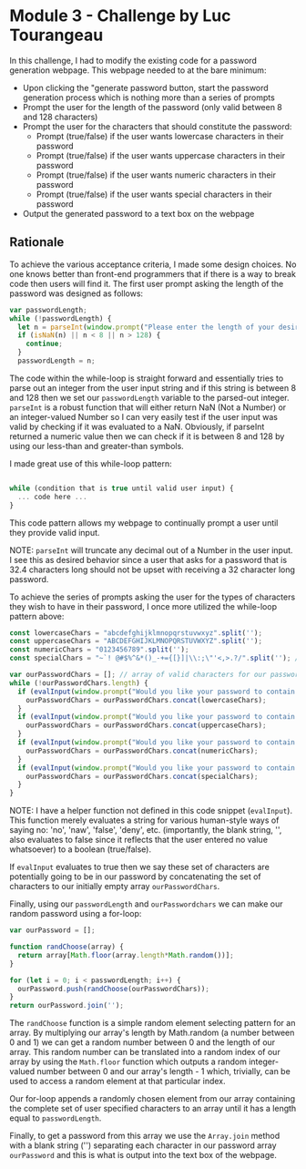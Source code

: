 # Module 3 - Challenge by Luc Tourangeau

In this challenge, I had to modify the existing code for a password generation webpage.
This webpage needed to at the bare minimum:
* Upon clicking the "generate password button, start the password generation process which
  is nothing more than a series of prompts
* Prompt the user for the length of the password (only valid between 8 and 128 characters)
* Prompt the user for the characters that should constitute the password:
  * Prompt (true/false) if the user wants lowercase characters in their password
  * Prompt (true/false) if the user wants uppercase characters in their password
  * Prompt (true/false) if the user wants numeric characters in their password
  * Prompt (true/false) if the user wants special characters in their password
* Output the generated password to a text box on the webpage

## Rationale
To achieve the various acceptance criteria, I made some design choices. No one knows better
than front-end programmers that if there is a way to break code then users will find it. The
first user prompt asking the length of the password was designed as follows:
```javascript
var passwordLength;
while (!passwordLength) {
  let n = parseInt(window.prompt("Please enter the length of your desired password (8 to 128 characters)"));
  if (isNaN(n) || n < 8 || n > 128) {
    continue;
  }
  passwordLength = n;
```
The code within the while-loop is straight forward and essentially tries to parse out an
integer from the user input string and if this string is between 8 and 128 then we set our
`passwordLength` variable to the parsed-out integer. `parseInt` is a robust function that
will either return NaN (Not a Number) or an integer-valued Number so I can very easily test
if the user input was valid by checking if it was evaluated to a NaN. Obviously, if parseInt
returned a numeric value then we can check if it is between 8 and 128 by using our less-than
and greater-than symbols.

I made great use of this while-loop pattern:
```javascript

while (condition that is true until valid user input) {
  ... code here ...
}
```
This code pattern allows my webpage to continually prompt a user until they provide valid input.

NOTE: `parseInt` will truncate any decimal out of a Number in the user input. I see this as
desired behavior since a user that asks for a password that is 32.4 characters long should not
be upset with receiving a 32 character long password.

To achieve the series of prompts asking the user for the types of characters they wish to
have in their password, I once more utilized the while-loop pattern above:
```javascript
const lowercaseChars = "abcdefghijklmnopqrstuvwxyz".split('');
const uppercaseChars = "ABCDEFGHIJKLMNOPQRSTUVWXYZ".split('');
const numericChars = "0123456789".split('');
const specialChars = "~`! @#$%^&*()_-+={[}]|\\:;\"'<,>.?/".split(''); // We must escape \  hence \\ and \"

var ourPasswordChars = []; // array of valid characters for our password
while (!ourPasswordChars.length) {
  if (evalInput(window.prompt("Would you like your password to contain lowercase characters (abc...)? [y, n]"))) {
    ourPasswordChars = ourPasswordChars.concat(lowercaseChars);
  }
  if (evalInput(window.prompt("Would you like your password to contain uppercase characters (ABC...)? [y, n]"))) {
    ourPasswordChars = ourPasswordChars.concat(uppercaseChars);
  }
  if (evalInput(window.prompt("Would you like your password to contain numeric characters (0123...)? [y, n]"))) {
    ourPasswordChars = ourPasswordChars.concat(numericChars);
  }
  if (evalInput(window.prompt("Would you like your password to contain special characters (!?#...)? [y, n]"))) {
    ourPasswordChars = ourPasswordChars.concat(specialChars);
  }
}
```

NOTE: I have a helper function not defined in this code snippet (`evalInput`). This function merely evaluates a string
for various human-style ways of saying no: 'no', 'naw', 'false', 'deny', etc. (importantly, the blank string, '', also
evaluates to false since it reflects that the user entered no value whatsoever) to a boolean (true/false).

If `evalInput` evaluates to true then we say these set of characters are potentially going to be in our password by 
concatenating the set of characters to our initially empty array `ourPasswordChars`. 

Finally, using our `passwordLength` and `ourPasswordchars` we can make our random password using a for-loop:
```javascript
var ourPassword = [];

function randChoose(array) {
  return array[Math.floor(array.length*Math.random())];
}

for (let i = 0; i < passwordLength; i++) {
  ourPassword.push(randChoose(ourPasswordChars));
}
return ourPassword.join('');
```
The `randChoose` function is a simple random element selecting pattern for an array. By multiplying our array's
length by Math.random (a number between 0 and 1) we can get a random number between 0 and the length of our array.
This random number can be translated into a random index of our array by using the `Math.floor` function which
outputs a random integer-valued number between 0 and our array's length - 1 which, trivially, can be used to access
a random element at that particular index.

Our for-loop appends a randomly chosen element from our array containing the complete set of user specified characters to
an array until it has a length equal to `passwordLength`.

Finally, to get a password from this array we use the `Array.join` method with a blank string ('') separating each character
in our password array `ourPassword` and this is what is output into the text box of the webpage.















